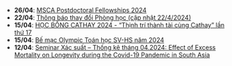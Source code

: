  - **26/04**: [MSCA Postdoctoral Fellowships 2024](https://math.hcmus.edu.vn/tin-tức/tin-học-bổng-việc-làm/916-msca-postdoctoral-fellowships-2024)
 - **22/04**: [Thông báo thay đổi Phòng học (cập nhật 22/4/2024)](https://math.hcmus.edu.vn/tin-tức/tin-giáo-vụ/892-thông-báo-thay-đổi-phòng-học-2)
 - **15/04**: [HỌC BỔNG CATHAY 2024 - “Thịnh trí thành tài cùng Cathay” lần thứ 17](https://math.hcmus.edu.vn/tin-tức/tin-học-bổng-việc-làm/914-học-bổng-cathay-2024-“thịnh-trí-thành-tài-cùng-cathay”-lần-thứ-17)
 - **15/04**: [Bế mạc Olympic Toán học SV-HS năm 2024](https://math.hcmus.edu.vn/tin-tức/thông-tin-toán-tin-học/915-bế-mạc-olympic-toán-học-sv-hs-năm-2024)
 - **12/04**: [Seminar Xác suất – Thống kê tháng 04.2024: Effect of Excess Mortality on Longevity during the Covid-19 Pandemic in South Asia](https://math.hcmus.edu.vn/tin-tức/tin-nghiên-cứu/913-seminar-xác-suất-–-thống-kê-tháng-04-2024-effect-of-excess-mortality-on-longevity-during-the-covid-19-pandemic-in-south-asia)
